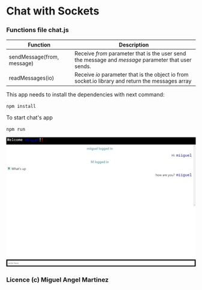 # Chat with Sockets


### Functions file chat.js

| Function | Description |
| --- | ---|
| sendMessage(from, message)| Receive _from_ parameter that is the user send the message and _message_ parameter that user sends. |
| readMessages(io) | Receive _io_ parameter that is the object io from socket.io library and return the messages array


This app needs to install the dependencies with next command:
```nodejs
npm install
```

To start chat's app
````nodejs
npm run
````

![Chat](chat.png)
### Licence (c) Miguel Angel Martinez